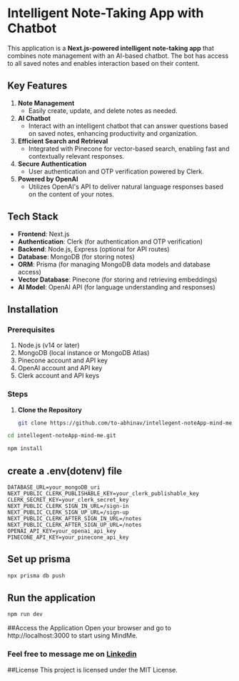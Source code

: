 # Intelligent Note-Taking App with Chatbot

This application is a **Next.js-powered intelligent note-taking app** that combines note management with an AI-based chatbot. The bot has access to all saved notes and enables interaction based on their content.

## Key Features

1. **Note Management**  
   - Easily create, update, and delete notes as needed.
2. **AI Chatbot**  
   - Interact with an intelligent chatbot that can answer questions based on saved notes, enhancing productivity and organization.
3. **Efficient Search and Retrieval**  
   - Integrated with Pinecone for vector-based search, enabling fast and contextually relevant responses.
4. **Secure Authentication**  
   - User authentication and OTP verification powered by Clerk.
5. **Powered by OpenAI**  
   - Utilizes OpenAI's API to deliver natural language responses based on the content of your notes.


## Tech Stack

- **Frontend**: Next.js
- **Authentication**: Clerk (for authentication and OTP verification)
- **Backend**: Node.js, Express (optional for API routes)
- **Database**: MongoDB (for storing notes)
- **ORM**: Prisma (for managing MongoDB data models and database access)
- **Vector Database**: Pinecone (for storing and retrieving embeddings)
- **AI Model**: OpenAI API (for language understanding and responses)

## Installation

### Prerequisites

1. Node.js (v14 or later)
2. MongoDB (local instance or MongoDB Atlas)
3. Pinecone account and API key
4. OpenAI account and API key
5. Clerk account and API keys

### Steps

1. **Clone the Repository**

   ```bash
   git clone https://github.com/to-abhinav/intellegent-noteApp-mind-me.git

   ```
```bash
cd intellegent-noteApp-mind-me.git
```

```bash
npm install
```
## create a .env(dotenv) file
```
DATABASE_URL=your_mongoDB_uri
NEXT_PUBLIC_CLERK_PUBLISHABLE_KEY=your_clerk_publishable_key
CLERK_SECRET_KEY=your_clerk_secret_key
NEXT_PUBLIC_CLERK_SIGN_IN_URL=/sign-in
NEXT_PUBLIC_CLERK_SIGN_UP_URL=/sign-up
NEXT_PUBLIC_CLERK_AFTER_SIGN_IN_URL=/notes
NEXT_PUBLIC_CLERK_AFTER_SIGN_UP_URL=/notes
OPENAI_API_KEY=your_openai_api_key
PINECONE_API_KEY=your_pinecone_api_key
```

## Set up prisma
```bash
npx prisma db push
```
## Run the application 
```bash
npm run dev
```
##Access the Application 
Open your browser and go to http://localhost:3000 to start using MindMe.


### Feel free to message me on [Linkedin](https://www.linkedin.com/in/to-abhinav/) 


##License
This project is licensed under the MIT License.

